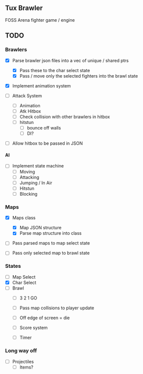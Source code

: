 ## Tux Brawler

FOSS Arena fighter game / engine

## TODO

### Brawlers
- [x] Parse brawler json files into a vec of unique / shared ptrs
  - [x] Pass these to the char select state
  - [x] Pass / move only the selected fighters into the brawl state

- [x] Implement animation system

- [ ] Attack System
  - [ ] Animation
  - [ ] Atk Hitbox
  - [ ] Check collision with other brawlers in hitbox
  - [ ] hitstun
    - [ ] bounce off walls
    - [ ] DI?

- [ ] Allow hitbox to be passed in JSON


#### AI
- [ ] Implement state machine
  - [ ] Moving
  - [ ] Attacking
  - [ ] Jumping / In Air
  - [ ] Hitstun
  - [ ] Blocking

### Maps
- [x] Maps class
    - [x] Map JSON structure
    - [x] Parse map structure into class
- [ ] Pass parsed maps to map select state
- [ ] Pass only selected map to brawl state


### States
- [ ] Map Select
- [x] Char Select
- [ ] Brawl
  - [ ] 3 2 1 GO
  - [ ] Pass map collisions to player update
  - [ ] Off edge of screen = die
  - [ ] Score system
  - [ ] Timer


### Long way off
- [ ] Projectiles
    - [ ] Items?
